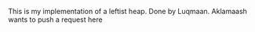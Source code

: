 This is my implementation of a leftist heap.
Done by Luqmaan.
Aklamaash wants to push a request here
